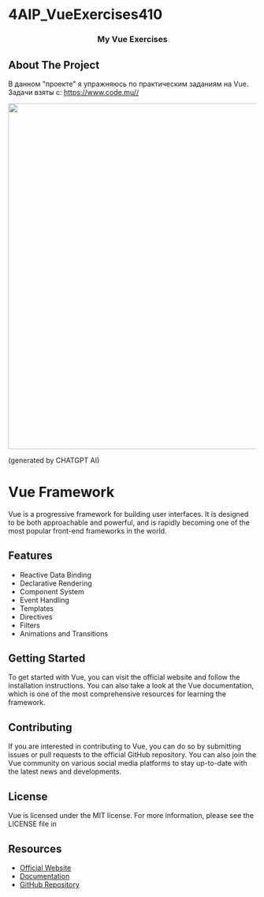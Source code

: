 # 4AIP_VueExercises410

  <h3 align="center">My Vue Exercises</h3>
  
  ## About The Project
  В данном "проекте" я упражняюсь по практическим заданиям на Vue. Задачи взяты с: https://www.code.mu//
  
<div id="header" align="center">
  <img src="https://media.giphy.com/media/1zY5VTU1tsfcrOkoK3/giphy.gif" width="700"/>
</div>

(generated by CHATGPT AI)
# Vue Framework

Vue is a progressive framework for building user interfaces. It is designed to be both approachable and powerful, and is rapidly becoming one of the most popular front-end frameworks in the world.

## Features

- Reactive Data Binding
- Declarative Rendering
- Component System
- Event Handling
- Templates
- Directives
- Filters
- Animations and Transitions

## Getting Started

To get started with Vue, you can visit the official website and follow the installation instructions. You can also take a look at the Vue documentation, which is one of the most comprehensive resources for learning the framework.

## Contributing

If you are interested in contributing to Vue, you can do so by submitting issues or pull requests to the official GitHub repository. You can also join the Vue community on various social media platforms to stay up-to-date with the latest news and developments.

## License

Vue is licensed under the MIT license. For more information, please see the LICENSE file in


## Resources

- [Official Website](https://vuejs.org/)
- [Documentation](https://vuejs.org/v2/guide/)
- [GitHub Repository](https://github.com/vuejs/vue)
